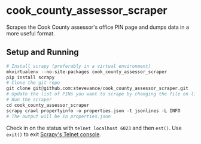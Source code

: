 # cook_county_assessor_scraper

Scrapes the Cook County assessor's office PIN page and dumps data in a more useful format.

## Setup and Running

```python
# Install scrapy (preferably in a virtual environment)
mkvirtualenv --no-site-packages cook_county_assessor_scraper
pip install scrapy
# Clone the git repo
git clone git@github.com:stevevance/cook_county_assessor_scraper.git
# Update the list of PINs you want to scrape by changing the file on line 13 in cook_county_assessor_scraper/spiders/propertyinfo.py
# Run the scraper
cd cook_county_assessor_scraper
scrapy crawl propertyinfo -o properties.json -t jsonlines -L INFO
# The output will be in properties.json
```

Check in on the status with `telnet localhost 6023` and then `est()`. Use `exit()` to exit [Scrapy's Telnet console](https://doc.scrapy.org/en/latest/topics/telnetconsole.html).
